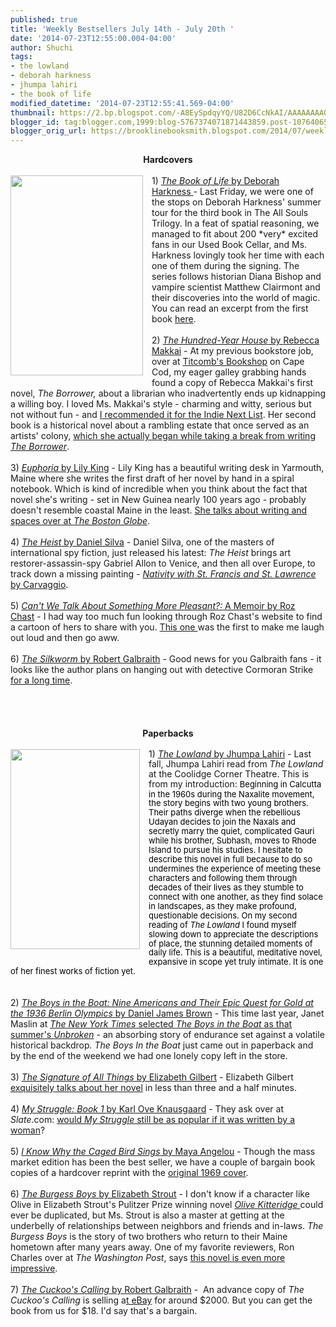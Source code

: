```yaml
---
published: true
title: 'Weekly Bestsellers July 14th - July 20th '
date: '2014-07-23T12:55:00.004-04:00'
author: Shuchi
tags:
- the lowland
- deborah harkness
- jhumpa lahiri
- the book of life
modified_datetime: '2014-07-23T12:55:41.569-04:00'
thumbnail: https://2.bp.blogspot.com/-A8EySpdqyYQ/U82D6CcNkAI/AAAAAAAAQ8M/E_knpquq9UQ/s72-c/book+of+life.jpg
blogger_id: tag:blogger.com,1999:blog-5767374071871443859.post-1076406521520532041
blogger_orig_url: https://brooklinebooksmith.blogspot.com/2014/07/weekly-bestsellers-july-14th-july-20th.html
---
```


<div dir="ltr" style="text-align: left;" trbidi="on"><div style="text-align: center;"><b>Hardcovers</b></div><br /><div class="separator" style="clear: both; text-align: center;"><a href="https://2.bp.blogspot.com/-A8EySpdqyYQ/U82D6CcNkAI/AAAAAAAAQ8M/E_knpquq9UQ/s1600/book+of+life.jpg" imageanchor="1" style="clear: left; float: left; margin-bottom: 1em; margin-right: 1em;"><img border="0" src="https://2.bp.blogspot.com/-A8EySpdqyYQ/U82D6CcNkAI/AAAAAAAAQ8M/E_knpquq9UQ/s1600/book+of+life.jpg" height="320" width="212" /></a></div>1) <a href="https://www.brooklinebooksmith-shop.com/book/9780670025596" target="_blank"><i>The Book of Life</i> by Deborah Harkness&nbsp;</a>- Last Friday, we were one of the stops on Deborah Harkness' summer tour for the third book in The All Souls Trilogy. In a feat of spatial reasoning, we managed to fit about 200 *very* excited fans in our Used Book Cellar, and Ms. Harkness lovingly took her time with each one of them during the signing. The series follows historian Diana Bishop and vampire scientist Matthew Clairmont and their discoveries into the world of magic. You can read an excerpt from the first book <a href="https://deborahharkness.com/discovery-of-witches/a-discovery-of-witches-downloads/excerpt/" target="_blank">here</a>.<br /><br />2) <a href="https://www.brooklinebooksmith-shop.com/book/9780670025596" target="_blank"><i>The Hundred-Year House</i> by Rebecca Makkai</a>&nbsp;- At my previous bookstore job, over at <a href="https://www.titcombsbookshop.com/" target="_blank">Titcomb's Bookshop</a> on Cape Cod, my eager galley grabbing hands found a copy of Rebecca Makkai's first novel, <i>The Borrower, </i>about a librarian who inadvertently ends up kidnapping a willing boy.&nbsp;I loved Ms. Makkai's style - charming and witty, serious but not without fun - and <a href="https://www.bookweb.org/news/june-2011-indie-next-list-preview" target="_blank">I recommended it for the Indie Next List</a>. Her second book is a historical novel about a rambling estate that once served as an artists' colony, <a href="https://blog.pshares.org/index.php/one-year-in-writing-the-novel-rebecca-makkai/" target="_blank">which she actually began while taking a break from writing <i>The Borrower</i></a>.<br /><br />3) <a href="https://www.brooklinebooksmith-shop.com/book/%5Bmodel%5D-876" target="_blank"><i>Euphoria</i> by Lily King</a> - Lily King has a beautiful writing desk in Yarmouth, Maine where she writes the first draft of her novel by hand in a spiral notebook. Which is kind of incredible when you think about the fact that novel she's writing - set in New Guinea nearly 100 years ago - probably doesn't resemble coastal Maine in the least. <a href="https://www.bostonglobe.com/arts/books/2014/06/14/new-england-writers-work-lily-king/MIV36m41jz89e9ybzLcoCO/story.html" target="_blank">She talks about writing and spaces over at <i>The Boston Globe</i></a>.<br /><br />4) <a href="https://www.brooklinebooksmith-shop.com/book/9780062320056" target="_blank"><i>The Heist</i> by Daniel Silva</a>&nbsp;- Daniel Silva, one of the masters of international spy fiction, just released his latest:&nbsp;<i>The Heist</i> brings art restorer-assassin-spy Gabriel Allon to Venice, and then all over Europe, to track down a missing painting - <a href="https://en.wikipedia.org/wiki/Nativity_with_St._Francis_and_St._Lawrence" target="_blank"><i>Nativity with St. Francis and St. Lawrence</i> by Carvaggio</a>.<br /><br />5) <a href="https://www.brooklinebooksmith-shop.com/book/%5Bmodel%5D-925" target="_blank"><i>Can't We Talk About Something More Pleasant?:</i> A Memoir by Roz Chast</a>&nbsp;- I had way too much fun looking through Roz Chast's website to find a cartoon of hers to share with you. <a href="https://www.danesecorey.com/artists/roz-chast/#8" target="_blank">This one </a>was the first to make me laugh out loud and then go aww.<br /><br />6) <a href="https://www.brooklinebooksmith-shop.com/book/%5Bmodel%5D-311" target="_blank"><i>The Silkworm</i> by Robert Galbraith</a>&nbsp;- Good news for you Galbraith fans - it looks like the author plans on hanging out with detective Cormoran Strike <a href="https://www.theguardian.com/books/2014/jul/19/jk-rowling-crime-thriller-series-longer-harry-potter?CMP=twt_fd&amp;CMP=SOCxx2I2" target="_blank">for a long time</a>.<br /><br /><b><br /></b><b><br /></b><br /><div style="text-align: center;"><b>Paperbacks</b></div><br /><div class="separator" style="clear: both; text-align: center;"><a href="https://4.bp.blogspot.com/--9yOwjbpUUg/U82EFpMA2zI/AAAAAAAAQ8U/06YxNCF2mI4/s1600/lowland.jpg" imageanchor="1" style="clear: left; float: left; margin-bottom: 1em; margin-right: 1em;"><img border="0" src="https://4.bp.blogspot.com/--9yOwjbpUUg/U82EFpMA2zI/AAAAAAAAQ8U/06YxNCF2mI4/s1600/lowland.jpg" height="320" width="207" /></a></div><div id="docs-internal-guid-05e50003-641b-a837-9e83-9091083d9915" style="line-height: 1.15; margin-bottom: 0pt; margin-top: 0pt; text-align: left;">1) <a href="https://www.brooklinebooksmith-shop.com/book/9780307278265" target="_blank"><i>The Lowland</i> by Jhumpa Lahiri</a>&nbsp;- Last fall, Jhumpa Lahiri read from <i>The Lowland</i> at the Coolidge Corner Theatre. This is from my introduction: <span style="font-size: small;"><span style="font-family: inherit;"><span style="background-color: transparent; color: black; font-style: normal; font-variant: normal; font-weight: normal; text-decoration: none; vertical-align: baseline;">Beginning in Calcutta in the 1960s during the Naxalite movement, the story begins with two young brothers. Their paths diverge when the rebellious Udayan decides to join the Naxals and secretly marry the quiet, complicated Gauri while his brother, Subhash, moves to Rhode Island to pursue his studies. I hesitate to describe this novel in full because to do so undermines the experience of meeting these characters and following them through decades of their lives as they stumble to connect with one another, as they find solace in landscapes, as they make profound, questionable decisions. On my second reading of <i>The Lowland</i> I found myself slowing down to appreciate the descriptions of place, the stunning detailed moments of daily life. This is a beautiful, meditative novel, expansive in scope yet truly intimate. It is one of her finest works of fiction yet. </span></span></span></div><br /><br />2) <a href="https://www.brooklinebooksmith-shop.com/book/%5Bmodel%5D-934" target="_blank"><i>The Boys in the Boat: Nine Americans and Their Epic Quest for Gold at the 1936 Berlin Olympics</i> by Daniel James Brown</a> - This time last year, Janet Maslin at <a href="https://www.nytimes.com/2013/06/07/books/beach-reads-from-stephen-king-kevin-kwan-carl-hiaasen-and-more.html?pagewanted=all&amp;_r=0" target="_blank"><i>The New York Times</i> selected <i>The Boys in the Boat </i>as that summer's </a><i><a href="https://www.nytimes.com/2013/06/07/books/beach-reads-from-stephen-king-kevin-kwan-carl-hiaasen-and-more.html?pagewanted=all&amp;_r=0" target="_blank">Unbroken</a> - </i>an absorbing story of endurance set against a volatile historical backdrop<i>. The Boys In the Boat </i>just came out in paperback and by the&nbsp;end of the weekend we had one lonely copy left in the store.<br /><br />3) <a href="https://www.brooklinebooksmith-shop.com/book/9780143125846" target="_blank"><i>The Signature of All Things</i> by Elizabeth Gilbert</a> - Elizabeth Gilbert <a href="https://www.oprah.com/spirit/Elizabeth-Gilbert-The-Signature-Of-All-Things-Book-Trailer" target="_blank">exquisitely talks about her novel</a> in less than three and a half minutes.<br /><br />4) <a href="https://www.brooklinebooksmith-shop.com/book/%5Bmodel%5D-883" target="_blank"><i>My Struggle: Book 1 </i>by Karl Ove Knausgaard</a> - They ask over at <i>Slate</i>.com: <a href="https://www.slate.com/articles/double_x/roiphe/2014/07/what_if_karl_ove_knausgaard_s_my_struggle_were_written_by_a_woman.html" target="_blank">would <i>My Struggle</i> still be as popular if it was written by a woman</a>?<br /><br />5) <a href="https://www.brooklinebooksmith-shop.com/book/%5Bmodel%5D-886" target="_blank"><i>I Know Why the Caged Bird Sings</i> by Maya Angelou</a> - Though the mass market edition has been the best seller, we have a couple of bargain book copies of a hardcover reprint with the <a href="https://blogs.fscj.edu/kentwl/files/2014/06/Caged-Bird.jpg" target="_blank">original 1969 cover</a>.<br /><br />6) <a href="https://www.brooklinebooksmith-shop.com/book/%5Bmodel%5D-926" target="_blank"><i>The Burgess Boys </i>by Elizabeth Strout</a>&nbsp;- I don't know if a character like Olive in Elizabeth Strout's Pulitzer Prize winning novel&nbsp;<i><a href="https://www.brooklinebooksmith-shop.com/book/9780812971835" target="_blank">Olive Kitteridge </a></i>could ever be duplicated, but Ms. Strout is also a master at getting at the underbelly of relationships between neighbors and friends and in-laws.&nbsp;<i>The Burgess Boys</i> is the story of two brothers who return to their Maine hometown after many years away. One of my favorite reviewers, Ron Charles over at <i>The Washington Post</i>, says <a href="https://www.washingtonpost.com/entertainment/books/elizabeth-strouts-the-burgess-boys-reviewed-by-ron-charles/2013/03/19/05f84286-8b83-11e2-b63f-f53fb9f2fcb4_story.html" target="_blank">this novel is even more impressive</a>.<br /><br />7) <a href="https://www.brooklinebooksmith-shop.com/book/%5Bmodel%5D-916" target="_blank"><i>The Cuckoo's Calling</i> by Robert Galbraith</a>&nbsp;- &nbsp;An advance copy of <i>The Cuckoo's Calling</i> is selling a<a href="https://www.ebay.com/itm/like/121194370574?lpid=82" target="_blank">t eBay</a> for around $2000. But you can get the book from us for $18. I'd say that's a bargain.<br /><br /><br /><br /></div>